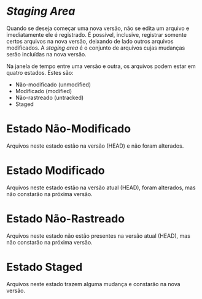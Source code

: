 # _Staging Area_

Quando se deseja começar uma nova versão, não se edita um arquivo e
imediatamente ele é registrado. É possível, inclusive, registrar somente certos
arquivos na nova versão, deixando de lado outros arquivos modificados. A
_staging area_ é o conjunto de arquivos cujas mudanças serão incluídas na nova
versão.

Na janela de tempo entre uma versão e outra, os arquivos podem estar em quatro
estados. Estes são:
- Não-modificado (unmodified)
- Modificado (modified)
- Não-rastreado (untracked)
- Staged

# Estado Não-Modificado

Arquivos neste estado estão na versão (HEAD) e não foram alterados.

# Estado Modificado

Arquivos neste estado estão na versão atual (HEAD), foram alterados, mas não constarão
na próxima versão.

# Estado Não-Rastreado

Arquivos neste estado não estão presentes na versão atual (HEAD), mas não constarão na
próxima versão.

# Estado Staged

Arquivos neste estado trazem alguma mudança e constarão na nova versão.

